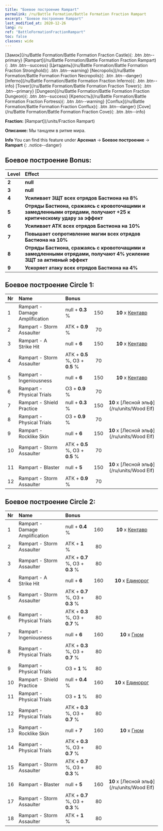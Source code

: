```yaml
---
title: "Боевое построение Rampart"
permalink: /ru/Battle Formation/Battle Formation Fraction Rampart
excerpt: "Боевое построение Rampart"
last_modified_at: 2020-12-26
lang: ru
ref: "BattleFormationFractionRampart"
toc: false
classes: wide
---
```

 [Замок](/ru/Battle Formation/Battle Formation Fraction Castle){: .btn .btn--primary} [Rampart](/ru/Battle Formation/Battle Formation Fraction Rampart){: .btn .btn--success} [Цитадель](/ru/Battle Formation/Battle Formation Fraction Stronghold){: .btn .btn--warning} [Necropolis](/ru/Battle Formation/Battle Formation Fraction Necropolis){: .btn .btn--danger} [Inferno](/ru/Battle Formation/Battle Formation Fraction Inferno){: .btn .btn--info} [Tower](/ru/Battle Formation/Battle Formation Fraction Tower){: .btn .btn--primary} [Dungeon](/ru/Battle Formation/Battle Formation Fraction Dungeon){: .btn .btn--success} [Крепость](/ru/Battle Formation/Battle Formation Fraction Fortress){: .btn .btn--warning} [Conflux](/ru/Battle Formation/Battle Formation Fraction Conflux){: .btn .btn--danger} [Cove](/ru/Battle Formation/Battle Formation Fraction Cove){: .btn .btn--info} 

  **Fraction:** [Rampart](/units/Fraction Rampart)

  **Описание:** Мы танцуем в ритме мира.

**Info** You can find this feature under **Арсенал** -> **Боевое построение** -> **Rampart** 
{: .notice--danger}

## Боевое построение Bonus:

  | Level |         Effect        |
  |:------|:---------------------|
  | **2** | **null** |
  | **3** | **null** |
  | **4** | **Усиливает ЗЩТ всех отрядов Бастиона на 8%** |
  | **5** | **Отряды Бастиона, сражаясь с кровоточащими и замедленными отрядами, получают +25 к критическому удару за эффект** |
  | **6** | **Усиливает АТК всех отрядов Бастиона на 10%** |
  | **7** | **Повышает сопротивление магии всех отрядов Бастиона на 10%** |
  | **8** | **Отряды Бастиона, сражаясь с кровоточащими и замедленными отрядами, получают 4% усиление ЗЩТ за активный эффект** |
  | **9** | **Ускоряет атаку всех отрядов Бастиона на 4%** |

## Боевое построение Circle 1:

  |  Nr  |         Name        |  Bonus  | <i class="fas fa-flask"/>  |  <i class="fab fa-optin-monster"/> |
  |:-----|:--------------------|:---------|:-----------------:|:----------------:|
  | 1 | Rampart - Damage Amplification | null + **0.3** % | 150 |  **10** x [Кентавр](/ru/units/Centaur) |
  | 2 | Rampart - Storm Assaulter | АТК + **0.9** % | 70 |   |
  | 3 | Rampart - A Strike Hit | null + **6**  | 150 |  **10** x [Кентавр](/ru/units/Centaur) |
  | 4 | Rampart - Storm Assaulter | АТК + **0.5** %, ОЗ + **0.5** % | 70 |   |
  | 5 | Rampart - Ingeniousness | null + **6**  | 150 |  **10** x [Кентавр](/ru/units/Centaur) |
  | 6 | Rampart - Physical Trials | ОЗ + **0.9** % | 70 |   |
  | 7 | Rampart - Shield Practice | null + **0.3** % | 150 |  **10** x [Лесной эльф](/ru/units/Wood Elf) |
  | 8 | Rampart - Physical Trials | ОЗ + **0.9** % | 70 |   |
  | 9 | Rampart - Rocklike Skin | null + **6**  | 150 |  **10** x [Лесной эльф](/ru/units/Wood Elf) |
  | 10 | Rampart - Storm Assaulter | АТК + **0.5** %, ОЗ + **0.5** % | 70 |   |
  | 11 | Rampart - Blaster | null + **5**  | 150 |  **10** x [Лесной эльф](/ru/units/Wood Elf) |
  | 12 | Rampart - Storm Assaulter | АТК + **0.9** % | 70 |   |
  


## Боевое построение Circle 2:

  |  Nr  |         Name        |  Bonus  | <i class="fas fa-flask"/>  |  <i class="fab fa-optin-monster"/> |
  |:-----|:--------------------|:---------|:-----------------:|:----------------:|
  | 1 | Rampart - Damage Amplification | null + **0.4** % | 160 |  **10** x [Кентавр](/ru/units/Centaur) |
  | 2 | Rampart - Storm Assaulter | АТК + **1** % | 80 |   |
  | 3 | Rampart - Storm Assaulter | АТК + **0.7** %, ОЗ + **0.3** % | 80 |   |
  | 4 | Rampart - A Strike Hit | null + **6**  | 160 |  **10** x [Единорог](/ru/units/Unicorn) |
  | 5 | Rampart - Storm Assaulter | АТК + **0.7** %, ОЗ + **0.3** % | 80 |   |
  | 6 | Rampart - Physical Trials | АТК + **0.3** %, ОЗ + **0.7** % | 80 |   |
  | 7 | Rampart - Ingeniousness | null + **6**  | 160 |  **10** x [Гном](/ru/units/Dwarf) |
  | 8 | Rampart - Physical Trials | АТК + **0.3** %, ОЗ + **0.7** % | 80 |   |
  | 9 | Rampart - Physical Trials | ОЗ + **1** % | 80 |   |
  | 10 | Rampart - Shield Practice | null + **0.4** % | 160 |  **10** x [Единорог](/ru/units/Unicorn) |
  | 11 | Rampart - Physical Trials | ОЗ + **1** % | 80 |   |
  | 12 | Rampart - Physical Trials | АТК + **0.3** %, ОЗ + **0.7** % | 80 |   |
  | 13 | Rampart - Rocklike Skin | null + **7**  | 160 |  **10** x [Гном](/ru/units/Dwarf) |
  | 14 | Rampart - Physical Trials | АТК + **0.3** %, ОЗ + **0.7** % | 80 |   |
  | 15 | Rampart - Storm Assaulter | АТК + **0.7** %, ОЗ + **0.3** % | 80 |   |
  | 16 | Rampart - Blaster | null + **5**  | 160 |  **10** x [Лесной эльф](/ru/units/Wood Elf) |
  | 17 | Rampart - Storm Assaulter | АТК + **0.7** %, ОЗ + **0.3** % | 80 |   |
  | 18 | Rampart - Storm Assaulter | АТК + **1** % | 80 |   |
  

